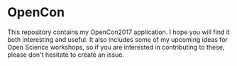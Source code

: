 # OpenCon

This repository contains my OpenCon2017 application. I hope you will find it both interesting and useful. It also includes some of my upcoming ideas for Open Science workshops, so if you are interested in contributing to these, please don't hesitate to create an issue.
